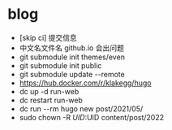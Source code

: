 # blog

- [skip ci] 提交信息
- 中文名文件名 github.io 会出问题
- git submodule init themes/even
- git submodule init public
- git submodule update --remote
- https://hub.docker.com/r/klakegg/hugo
- dc up -d run-web
- dc restart run-web
- dc run --rm hugo new post/2021/05/
- sudo chown -R $UID:$UID content/post/2022

